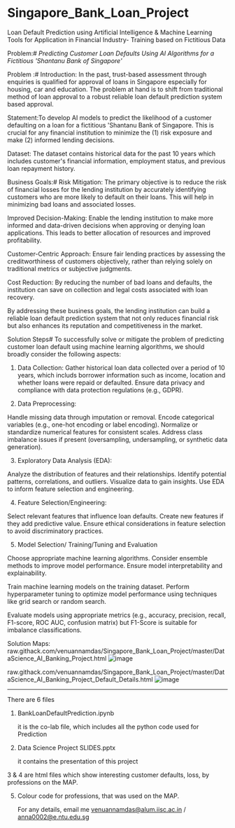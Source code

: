 # Singapore_Bank_Loan_Project
Loan Default Prediction using Artificial Intelligence &amp; Machine Learning Tools for Application in Financial Industry- Training based on Fictitious Data   

Problem:#
*Predicting Customer Loan Defaults Using AI Algorithms for a Fictitious 'Shantanu Bank of Singapore'*

Problem :#
Introduction: In the past, trust-based assessment through enquiries is qualified for approval of loans in Singapore especially for housing, car and education. The problem at hand is to shift from traditional method of loan approval to a robust reliable loan default prediction system based approval.

Statement:To develop AI models to predict the likelihood of a customer defaulting on a loan for a fictitious 'Shantanu Bank of Singapore. This is crucial for any financial institution to minimize the (1) risk exposure and make (2) informed lending decisions.

Dataset: The dataset contains historical data for the past 10 years which includes customer's financial information, employment status, and previous loan repayment history.

Business Goals:#
Risk Mitigation: The primary objective is to reduce the risk of financial losses for the lending institution by accurately identifying customers who are more likely to default on their loans. This will help in minimizing bad loans and associated losses.

Improved Decision-Making: Enable the lending institution to make more informed and data-driven decisions when approving or denying loan applications. This leads to better allocation of resources and improved profitability.

Customer-Centric Approach: Ensure fair lending practices by assessing the creditworthiness of customers objectively, rather than relying solely on traditional metrics or subjective judgments.

Cost Reduction: By reducing the number of bad loans and defaults, the institution can save on collection and legal costs associated with loan recovery.

By addressing these business goals, the lending institution can build a reliable loan default prediction system that not only reduces financial risk but also enhances its reputation and competitiveness in the market.

Solution Steps#
To successfully solve or mitigate the problem of predicting customer loan default using machine learning algorithms, we should broadly consider the following aspects:

1. Data Collection:
Gather historical loan data collected over a period of 10 years, which includs borrower information such as income, location and whether loans were repaid or defaulted. Ensure data privacy and compliance with data protection regulations (e.g., GDPR).

2. Data Preprocessing:

Handle missing data through imputation or removal. Encode categorical variables (e.g., one-hot encoding or label encoding). Normalize or standardize numerical features for consistent scales. Address class imbalance issues if present (oversampling, undersampling, or synthetic data generation). 

3. Exploratory Data Analysis (EDA):

Analyze the distribution of features and their relationships. Identify potential patterns, correlations, and outliers. Visualize data to gain insights. Use EDA to inform feature selection and engineering. 

4. Feature Selection/Engineering:

Select relevant features that influence loan defaults. Create new features if they add predictive value. Ensure ethical considerations in feature selection to avoid discriminatory practices. 

5. Model Selection/ Training/Tuning and Evaluation

Choose appropriate machine learning algorithms. Consider ensemble methods to improve model performance. Ensure model interpretability and explainability.

Train machine learning models on the training dataset. Perform hyperparameter tuning to optimize model performance using techniques like grid search or random search.

Evaluate models using appropriate metrics (e.g., accuracy, precision, recall, F1-score, ROC AUC, confusion matrix) but F1-Score is suitable for imbalance classifications.

Solution Maps:
raw.githack.com/venuannamdas/Singapore_Bank_Loan_Project/master/DataScience_AI_Banking_Project.html
![image](https://github.com/venuannamdas/Singapore_Bank_Loan_Project/assets/132436298/b5c25af7-f32e-46f8-b011-563ac2a40846)

raw.githack.com/venuannamdas/Singapore_Bank_Loan_Project/master/DataScience_AI_Banking_Project_Default_Details.html
![image](https://github.com/venuannamdas/Singapore_Bank_Loan_Project/assets/132436298/66340814-2505-40c7-b26c-7819eb585c72)


-----
There are 6 files
1. BankLoanDefaultPrediction.ipynb

   it is the co-lab file, which includes all the python code used for Prediction

2. Data Science Project SLIDES.pptx

   it contains the presentation of this project

3 & 4  are html files which show interesting customer defaults, loss, by  professions on the MAP.

5. Colour code for professions, that was used on the MAP.

     For any details, email me     venuannamdas@alum.iisc.ac.in   / anna0002@e.ntu.edu.sg 
